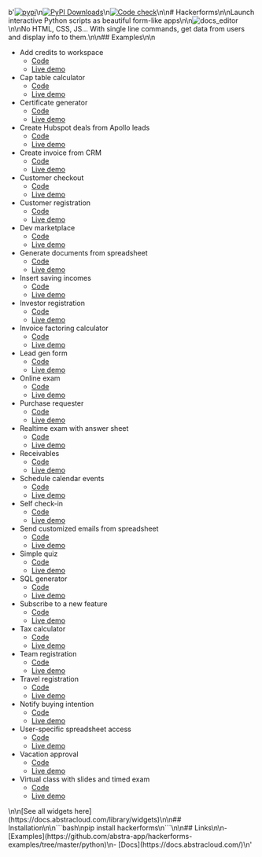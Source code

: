 b'[![pypi](https://img.shields.io/pypi/v/hackerforms.svg)](https://pypi.python.org/pypi/hackerforms)\n[![PyPI Downloads](https://img.shields.io/pypi/dm/hackerforms.svg)](https://pypi.org/project/hackerforms/)\n[![Code check](https://github.com/abstra-app/hackerforms-lib/actions/workflows/code_check.yml/badge.svg)](https://github.com/abstra-app/hackerforms-lib/actions/workflows/code_check.yml)\n\n# Hackerforms\n\nLaunch interactive Python scripts as beautiful form-like apps\n\n![docs_editor](https://user-images.githubusercontent.com/8538337/200737655-7d212aef-e07a-4425-8cab-40000be3539d.gif)\n\nNo HTML, CSS, JS... With single line commands, get data from users and display info to them.\n\n## Examples\n<!-- Section below is autogenerated by a Github Action on hackerforms-examples repo -->\n<!-- BEGIN AUTOGENERATED -->

- Add credits to workspace
  - [Code](https://github.com/abstra-app/hackerforms-examples/blob/master/forms/add_credits_to_workspace.py)
  - [Live demo](https://examples.abstra.run/add-credits-to-workspace)  
- Cap table calculator
  - [Code](https://github.com/abstra-app/hackerforms-examples/blob/master/forms/cap_table_calculator.py)
  - [Live demo](https://examples.abstra.run/cap-table-calculator)  
- Certificate generator
  - [Code](https://github.com/abstra-app/hackerforms-examples/blob/master/forms/certificate_generator_REAL.py)
  - [Live demo](https://examples.abstra.run/certificate-generator)  
- Create Hubspot deals from Apollo leads
  - [Code](https://github.com/abstra-app/hackerforms-examples/blob/master/forms/create_hubspot_deals_from_apollo_leads.py)
  - [Live demo](https://examples.abstra.run/create-hubspot-deals-from-apollo-leads)  
- Create invoice from CRM
  - [Code](https://github.com/abstra-app/hackerforms-examples/blob/master/forms/create_invoice_from_crm.py)
  - [Live demo](https://examples.abstra.run/create-invoice-from-crm)  
- Customer checkout
  - [Code](https://github.com/abstra-app/hackerforms-examples/blob/master/forms/customer_checkout.py)
  - [Live demo](https://examples.abstra.run/customer-checkout)  
- Customer registration
  - [Code](https://github.com/abstra-app/hackerforms-examples/blob/master/forms/customer_registration.py)
  - [Live demo](https://examples.abstra.run/customer-registration)  
- Dev marketplace
  - [Code](https://github.com/abstra-app/hackerforms-examples/blob/master/forms/dev_marketplace_REAL.py)
  - [Live demo](https://examples.abstra.run/dev-marketplace)  
- Generate documents from spreadsheet
  - [Code](https://github.com/abstra-app/hackerforms-examples/blob/master/forms/generate_documents_from_spreadsheet.py)
  - [Live demo](https://examples.abstra.run/generate-documents-from-spreadsheet)  
- Insert saving incomes
  - [Code](https://github.com/abstra-app/hackerforms-examples/blob/master/forms/input_savings_incomes_REAL.py)
  - [Live demo](https://examples.abstra.run/input-savings-incomes)  
- Investor registration
  - [Code](https://github.com/abstra-app/hackerforms-examples/blob/master/forms/investor_registration.py)
  - [Live demo](https://examples.abstra.run/investor-registration)  
- Invoice factoring calculator
  - [Code](https://github.com/abstra-app/hackerforms-examples/blob/master/forms/invoice_factoring_calculator.py)
  - [Live demo](https://examples.abstra.run/invoice-factoring-calculator)  
- Lead gen form
  - [Code](https://github.com/abstra-app/hackerforms-examples/blob/master/forms/lead_gen_form.py)
  - [Live demo](https://examples.abstra.run/lead-gen-form)  
- Online exam
  - [Code](https://github.com/abstra-app/hackerforms-examples/blob/master/forms/online_exam.py)
  - [Live demo](https://examples.abstra.run/online-exam)  
- Purchase requester
  - [Code](https://github.com/abstra-app/hackerforms-examples/blob/master/forms/purchase_requester.py)
  - [Live demo](https://examples.abstra.run/purchase-requester)  
- Realtime exam with answer sheet
  - [Code](https://github.com/abstra-app/hackerforms-examples/blob/master/forms/realtime_exam_with_answer_sheet.py)
  - [Live demo](https://examples.abstra.run/realtime-exam-with-answer-sheet)  
- Receivables
  - [Code](https://github.com/abstra-app/hackerforms-examples/blob/master/forms/receivables.py)
  - [Live demo](https://examples.abstra.run/receivables)  
- Schedule calendar events
  - [Code](https://github.com/abstra-app/hackerforms-examples/blob/master/forms/schedule_calendar_events.py)
  - [Live demo](https://examples.abstra.run/schedule-calendar-events)  
- Self check-in
  - [Code](https://github.com/abstra-app/hackerforms-examples/blob/master/forms/self_check_in_REAL.py)
  - [Live demo](https://examples.abstra.run/self-check-in)  
- Send customized emails from spreadsheet
  - [Code](https://github.com/abstra-app/hackerforms-examples/blob/master/forms/send_customized_emails_from_spreadsheet.py)
  - [Live demo](https://examples.abstra.run/send-customized-emails-from-spreadsheet)  
- Simple quiz
  - [Code](https://github.com/abstra-app/hackerforms-examples/blob/master/forms/simple_quiz.py)
  - [Live demo](https://examples.abstra.run/simple-quiz)  
- SQL generator
  - [Code](https://github.com/abstra-app/hackerforms-examples/blob/master/forms/sql_generator.py)
  - [Live demo](https://examples.abstra.run/sql-generator)  
- Subscribe to a new feature
  - [Code](https://github.com/abstra-app/hackerforms-examples/blob/master/forms/subscribe_to_a_new_feature_REAL.py)
  - [Live demo](https://examples.abstra.run/subscribe-to-a-new-feature)  
- Tax calculator
  - [Code](https://github.com/abstra-app/hackerforms-examples/blob/master/forms/tax_calculator.py)
  - [Live demo](https://examples.abstra.run/tax-calculator)  
- Team registration
  - [Code](https://github.com/abstra-app/hackerforms-examples/blob/master/forms/team_registration.py)
  - [Live demo](https://examples.abstra.run/team-registration)  
- Travel registration
  - [Code](https://github.com/abstra-app/hackerforms-examples/blob/master/forms/travel_registration.py)
  - [Live demo](https://examples.abstra.run/travel-registration)  
- Notify buying intention
  - [Code](https://github.com/abstra-app/hackerforms-examples/blob/master/forms/buying_intention_form_REAL.py)
  - [Live demo](https://examples.abstra.run/buying-intention-form)  
- User-specific spreadsheet access
  - [Code](https://github.com/abstra-app/hackerforms-examples/blob/master/forms/spreadsheet_access.py)
  - [Live demo](https://examples.abstra.run/spreadsheet-access)  
- Vacation approval
  - [Code](https://github.com/abstra-app/hackerforms-examples/blob/master/forms/vacation_approval.py)
  - [Live demo](https://examples.abstra.run/vacation-approval)  
- Virtual class with slides and timed exam
  - [Code](https://github.com/abstra-app/hackerforms-examples/blob/master/forms/virtual_class_timed_exam.py)
  - [Live demo](https://examples.abstra.run/virtual-class-timed-exam)  


<!-- END AUTOGENERATED -->\n\n[See all widgets here](https://docs.abstracloud.com/library/widgets)\n\n## Installation\n\n```bash\npip install hackerforms\n```\n\n## Links\n\n- [Examples](https://github.com/abstra-app/hackerforms-examples/tree/master/python)\n- [Docs](https://docs.abstracloud.com/)\n'